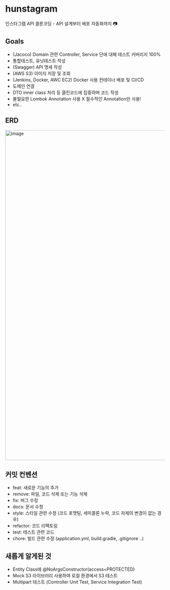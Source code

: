 # hunstagram
인스타그램 API 클론코딩 - API 설계부터 배포 자동화까지 📷

## Goals
- (Jacoco) Domain 관련 Controller, Service 단에 대해 테스트 커버리지 100%
- 통합테스트, 유닛테스트 작성
- (Swagger) API 명세 작성
- (AWS S3) 이미지 저장 및 조회
- (Jenkins, Docker, AWC EC2) Docker 사용 컨테이너 배포 및 CI/CD
- 도메인 연결
- DTO inner class 처리 등 클린코드에 집중하며 코드 작성
- 불필요한 Lombok Annotation 사용 X 필수적인 Annotation만 사용!
- etc..

## ERD
<img width="1039" alt="image" src="https://user-images.githubusercontent.com/71416677/201517254-9b72c7bc-1cf1-454a-99e9-b0bf190a96cd.png">


## 커밋 컨벤션
- feat: 새로운 기능의 추가
- remove: 파일, 코드 삭제 또는 기능 삭제
- fix: 버그 수정
- docs: 문서 수정
- style: 스타일 관련 수정 (코드 포맷팅, 세미콜론 누락, 코드 자체의 변경이 없는 경우)
- refactor: 코드 리팩토링
- test: 테스트 관련 코드
- chore: 빌드 관련 수정 (application.yml, build.gradle, .gitignore ..)

## 새롭게 알게된 것 
- Entity Class에 @NoArgsConstructor(access=PROTECTED) 
- Mock S3 라이브러리 사용하여 로컬 환경에서 S3 테스트
- Multipart 테스트 (Controller Unit Test, Service Integration Test)
